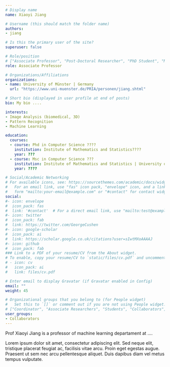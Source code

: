 ```yaml
---
# Display name
name: Xiaoyi Jiang

# Username (this should match the folder name)
authors:
- jiang

# Is this the primary user of the site?
superuser: false

# Role/position
# ["Associate Professor", "Post-Doctoral Researcher", "PhD Student", "Master Student", "Undergrad Student"] 
role: Associate Professor

# Organizations/Affiliations
organizations:
- name: University of Münster | Germany
  url: "https://www.uni-muenster.de/PRIA/personen/jiang.shtml"

# Short bio (displayed in user profile at end of posts)
bio: My bio ....

interests:
- Image Analysis (biomedical, 3D)
- Pattern Recognition
- Machine Learning

education:
  courses:
  - course: Phd in Computer Science ????
    institution: Institute of Mathematics and Statistics????
    year: ???
  - course: Msc in Computer Science ???
    institution: Institute of Mathematics and Statistics | University of São Paulo
    year: ????

# Social/Academic Networking
# For available icons, see: https://sourcethemes.com/academic/docs/widgets/#icons
#   For an email link, use "fas" icon pack, "envelope" icon, and a link in the
#   form "mailto:your-email@example.com" or "#contact" for contact widget.
social:
#- icon: envelope
#  icon_pack: fas
#  link: '#contact'  # For a direct email link, use "mailto:test@example.org".
#- icon: twitter
#  icon_pack: fab
#  link: https://twitter.com/GeorgeCushen
#- icon: google-scholar
#  icon_pack: ai
#  link: https://scholar.google.co.uk/citations?user=sIwtMXoAAAAJ
#- icon: github
#  icon_pack: fab
### Link to a PDF of your resume/CV from the About widget.
# To enable, copy your resume/CV to `static/files/cv.pdf` and uncomment the lines below.  
# - icon: cv
#   icon_pack: ai
#   link: files/cv.pdf

# Enter email to display Gravatar (if Gravatar enabled in Config)
email: ""
weight: 45

# Organizational groups that you belong to (for People widget)
#   Set this to `[]` or comment out if you are not using People widget.  
# ["Coordinator", "Associate Researchers", "Students", "Collaborators"]
user_groups:
- Collaborators
---
```


Prof Xiaoyi Jiang is a professor of machine learning departament at ....

Lorem ipsum dolor sit amet, consectetur adipiscing elit. Sed neque elit, tristique placerat feugiat ac, facilisis vitae arcu. Proin eget egestas augue. Praesent ut sem nec arcu pellentesque aliquet. Duis dapibus diam vel metus tempus vulputate. 
